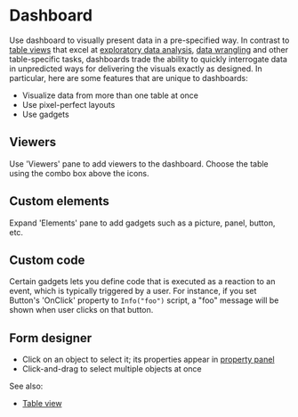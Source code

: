<!-- TITLE: Dashboard -->
<!-- SUBTITLE: -->

# Dashboard

Use dashboard to visually present data in a pre-specified way. In contrast to
[table views](table-view.md) that excel at
[exploratory data analysis](../explore/exploratory-data-analysis.md),
[data wrangling](../transform/data-wrangling.md) and other table-specific tasks, dashboards trade the ability to quickly
interrogate data in unpredicted ways for delivering the visuals exactly as designed. In particular, here are some
features that are unique to dashboards:

* Visualize data from more than one table at once
* Use pixel-perfect layouts
* Use gadgets

## Viewers

Use 'Viewers' pane to add viewers to the dashboard. Choose the table using the combo box above the icons.

## Custom elements

Expand 'Elements' pane to add gadgets such as a picture, panel, button, etc.

## Custom code

Certain gadgets lets you define code that is executed as a reaction to an event, which is typically triggered by a user.
For instance, if you set  
Button's 'OnClick' property to `Info("foo")` script, a "foo" message will be shown when user clicks on that button.

## Form designer

* Click on an object to select it; its properties appear in [property panel](../overview/navigation.md#properties)
* Click-and-drag to select multiple objects at once

See also:

* [Table view](table-view.md)

